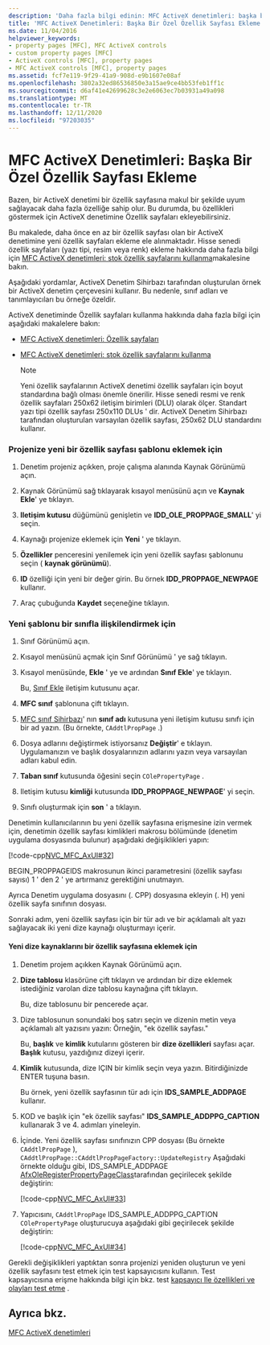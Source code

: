 ```yaml
---
description: 'Daha fazla bilgi edinin: MFC ActiveX denetimleri: başka bir özel özellik sayfası ekleme'
title: 'MFC ActiveX Denetimleri: Başka Bir Özel Özellik Sayfası Ekleme'
ms.date: 11/04/2016
helpviewer_keywords:
- property pages [MFC], MFC ActiveX controls
- custom property pages [MFC]
- ActiveX controls [MFC], property pages
- MFC ActiveX controls [MFC], property pages
ms.assetid: fcf7e119-9f29-41a9-908d-e9b1607e08af
ms.openlocfilehash: 3802a32ed86536850e3a15ae9ce4bb53feb1ff1c
ms.sourcegitcommit: d6af41e42699628c3e2e6063ec7b03931a49a098
ms.translationtype: MT
ms.contentlocale: tr-TR
ms.lasthandoff: 12/11/2020
ms.locfileid: "97203035"
---
```

# <a name="mfc-activex-controls-adding-another-custom-property-page"></a>MFC ActiveX Denetimleri: Başka Bir Özel Özellik Sayfası Ekleme

Bazen, bir ActiveX denetimi bir özellik sayfasına makul bir şekilde uyum sağlayacak daha fazla özelliğe sahip olur. Bu durumda, bu özellikleri göstermek için ActiveX denetimine Özellik sayfaları ekleyebilirsiniz.

Bu makalede, daha önce en az bir özellik sayfası olan bir ActiveX denetimine yeni özellik sayfaları ekleme ele alınmaktadır. Hisse senedi özellik sayfaları (yazı tipi, resim veya renk) ekleme hakkında daha fazla bilgi için [MFC ActiveX denetimleri: stok özellik sayfalarını kullanma](mfc-activex-controls-using-stock-property-pages.md)makalesine bakın.

Aşağıdaki yordamlar, ActiveX Denetim Sihirbazı tarafından oluşturulan örnek bir ActiveX denetim çerçevesini kullanır. Bu nedenle, sınıf adları ve tanımlayıcıları bu örneğe özeldir.

ActiveX denetiminde Özellik sayfaları kullanma hakkında daha fazla bilgi için aşağıdaki makalelere bakın:

- [MFC ActiveX denetimleri: Özellik sayfaları](mfc-activex-controls-property-pages.md)

- [MFC ActiveX denetimleri: stok özellik sayfalarını kullanma](mfc-activex-controls-using-stock-property-pages.md)

    > [!NOTE]
    >  Yeni özellik sayfalarının ActiveX denetimi özellik sayfaları için boyut standardına bağlı olması önemle önerilir. Hisse senedi resmi ve renk özellik sayfaları 250x62 iletişim birimleri (DLU) olarak ölçer. Standart yazı tipi özellik sayfası 250x110 DLUs ' dir. ActiveX Denetim Sihirbazı tarafından oluşturulan varsayılan özellik sayfası, 250x62 DLU standardını kullanır.

### <a name="to-insert-a-new-property-page-template-into-your-project"></a>Projenize yeni bir özellik sayfası şablonu eklemek için

1. Denetim projeniz açıkken, proje çalışma alanında Kaynak Görünümü açın.

1. Kaynak Görünümü sağ tıklayarak kısayol menüsünü açın ve **Kaynak Ekle**' ye tıklayın.

1. **Iletişim kutusu** düğümünü genişletin ve **IDD_OLE_PROPPAGE_SMALL**' yi seçin.

1. Kaynağı projenize eklemek için **Yeni** ' ye tıklayın.

1. **Özellikler** penceresini yenilemek için yeni özellik sayfası şablonunu seçin ( **kaynak görünümü**).

1. **ID** özelliği için yeni bir değer girin. Bu örnek **IDD_PROPPAGE_NEWPAGE** kullanır.

1. Araç çubuğunda **Kaydet** seçeneğine tıklayın.

### <a name="to-associate-the-new-template-with-a-class"></a>Yeni şablonu bir sınıfla ilişkilendirmek için

1. Sınıf Görünümü açın.

1. Kısayol menüsünü açmak için Sınıf Görünümü ' ye sağ tıklayın.

1. Kısayol menüsünde, **Ekle** ' ye ve ardından **Sınıf Ekle**' ye tıklayın.

   Bu, [Sınıf Ekle](../ide/adding-a-class-visual-cpp.md#add-class-dialog-box) iletişim kutusunu açar.

1. **MFC sınıf** şablonuna çift tıklayın.

1. [MFC sınıf Sihirbazı](reference/mfc-add-class-wizard.md)' nın **sınıf adı** kutusuna yeni iletişim kutusu sınıfı için bir ad yazın. (Bu örnekte, `CAddtlPropPage` .)

1. Dosya adlarını değiştirmek istiyorsanız **Değiştir**' e tıklayın. Uygulamanızın ve başlık dosyalarınızın adlarını yazın veya varsayılan adları kabul edin.

1. **Taban sınıf** kutusunda öğesini seçin `COlePropertyPage` .

1. Iletişim kutusu **kimliği** kutusunda **IDD_PROPPAGE_NEWPAGE**' yi seçin.

1. Sınıfı oluşturmak için **son** ' a tıklayın.

Denetimin kullanıcılarının bu yeni özellik sayfasına erişmesine izin vermek için, denetimin özellik sayfası kimlikleri makrosu bölümünde (denetim uygulama dosyasında bulunur) aşağıdaki değişiklikleri yapın:

[!code-cpp[NVC_MFC_AxUI#32](codesnippet/cpp/mfc-activex-controls-adding-another-custom-property-page_1.cpp)]

BEGIN_PROPPAGEIDS makrosunun ikinci parametresini (özellik sayfası sayısı) 1 ' den 2 ' ye artırmanız gerektiğini unutmayın.

Ayrıca Denetim uygulama dosyasını (. CPP) dosyasına ekleyin (. H) yeni özellik sayfa sınıfının dosyası.

Sonraki adım, yeni özellik sayfası için bir tür adı ve bir açıklamalı alt yazı sağlayacak iki yeni dize kaynağı oluşturmayı içerir.

#### <a name="to-add-new-string-resources-to-a-property-page"></a>Yeni dize kaynaklarını bir özellik sayfasına eklemek için

1. Denetim projem açıkken Kaynak Görünümü açın.

1. **Dize tablosu** klasörüne çift tıklayın ve ardından bir dize eklemek istediğiniz varolan dize tablosu kaynağına çift tıklayın.

   Bu, dize tablosunu bir pencerede açar.

1. Dize tablosunun sonundaki boş satırı seçin ve dizenin metin veya açıklamalı alt yazısını yazın: Örneğin, "ek özellik sayfası."

   Bu, **başlık** ve **kimlik** kutularını gösteren bir **dize özellikleri** sayfası açar. **Başlık** kutusu, yazdığınız dizeyi içerir.

1. **Kimlik** kutusunda, dize IÇIN bir kimlik seçin veya yazın. Bitirdiğinizde ENTER tuşuna basın.

   Bu örnek, yeni özellik sayfasının tür adı için **IDS_SAMPLE_ADDPAGE** kullanır.

1. KOD ve başlık için "ek özellik sayfası" **IDS_SAMPLE_ADDPPG_CAPTION** kullanarak 3 ve 4. adımları yineleyin.

1. İçinde. Yeni özellik sayfası sınıfınızın CPP dosyası (Bu örnekte `CAddtlPropPage` ), `CAddtlPropPage::CAddtlPropPageFactory::UpdateRegistry` Aşağıdaki örnekte olduğu gibi, IDS_SAMPLE_ADDPAGE [AfxOleRegisterPropertyPageClass](reference/registering-ole-controls.md#afxoleregisterpropertypageclass)tarafından geçirilecek şekilde değiştirin:

   [!code-cpp[NVC_MFC_AxUI#33](codesnippet/cpp/mfc-activex-controls-adding-another-custom-property-page_2.cpp)]

1. Yapıcısını, `CAddtlPropPage` IDS_SAMPLE_ADDPPG_CAPTION `COlePropertyPage` oluşturucuya aşağıdaki gibi geçirilecek şekilde değiştirin:

   [!code-cpp[NVC_MFC_AxUI#34](codesnippet/cpp/mfc-activex-controls-adding-another-custom-property-page_3.cpp)]

Gerekli değişiklikleri yaptıktan sonra projenizi yeniden oluşturun ve yeni özellik sayfasını test etmek için test kapsayıcısını kullanın. Test kapsayıcısına erişme hakkında bilgi için bkz. test [kapsayıcı Ile özellikleri ve olayları test etme](testing-properties-and-events-with-test-container.md) .

## <a name="see-also"></a>Ayrıca bkz.

[MFC ActiveX denetimleri](mfc-activex-controls.md)
